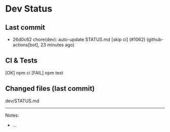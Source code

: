 # Dev Status

## Last commit
- 26d0c62 chore(dev): auto-update STATUS.md [skip ci] (#1062) (github-actions[bot], 23 minutes ago)
## CI & Tests
[OK] npm ci
[FAIL] npm test

## Changed files (last commit)
dev/STATUS.md

---
Notes:
- ...
